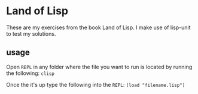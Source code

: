 # Land of Lisp
These are my exercises from the book Land of Lisp. I make use of lisp-unit to test my solutions.

## usage
Open `REPL` in any folder where the file you want to run is located by running the following:
	`clisp`

Once the it's up type the following into the `REPL`:
	`(load "filename.lisp")`
